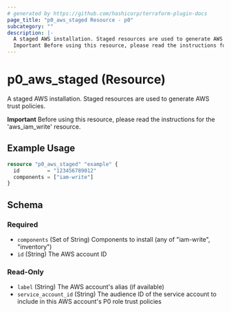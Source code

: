 ```yaml
---
# generated by https://github.com/hashicorp/terraform-plugin-docs
page_title: "p0_aws_staged Resource - p0"
subcategory: ""
description: |-
  A staged AWS installation. Staged resources are used to generate AWS trust policies.
  Important Before using this resource, please read the instructions for the 'awsiamwrite' resource.
---
```


# p0_aws_staged (Resource)

A staged AWS installation. Staged resources are used to generate AWS trust policies.

**Important** Before using this resource, please read the instructions for the 'aws_iam_write' resource.

## Example Usage

```terraform
resource "p0_aws_staged" "example" {
  id         = "123456789012"
  components = ["iam-write"]
}
```

<!-- schema generated by tfplugindocs -->
## Schema

### Required

- `components` (Set of String) Components to install (any of "iam-write", "inventory")
- `id` (String) The AWS account ID

### Read-Only

- `label` (String) The AWS account's alias (if available)
- `service_account_id` (String) The audience ID of the service account to include in this AWS account's P0 role trust policies
